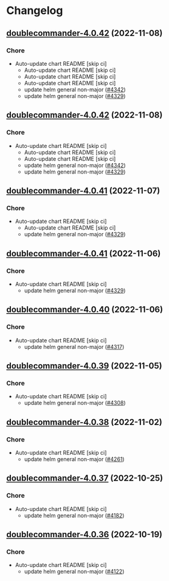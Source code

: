 # Changelog



## [doublecommander-4.0.42](https://github.com/truecharts/charts/compare/doublecommander-4.0.40...doublecommander-4.0.42) (2022-11-08)

### Chore

- Auto-update chart README [skip ci]
  - Auto-update chart README [skip ci]
  - Auto-update chart README [skip ci]
  - Auto-update chart README [skip ci]
  - update helm general non-major ([#4342](https://github.com/truecharts/charts/issues/4342))
  - update helm general non-major ([#4329](https://github.com/truecharts/charts/issues/4329))




## [doublecommander-4.0.42](https://github.com/truecharts/charts/compare/doublecommander-4.0.40...doublecommander-4.0.42) (2022-11-08)

### Chore

- Auto-update chart README [skip ci]
  - Auto-update chart README [skip ci]
  - Auto-update chart README [skip ci]
  - update helm general non-major ([#4342](https://github.com/truecharts/charts/issues/4342))
  - update helm general non-major ([#4329](https://github.com/truecharts/charts/issues/4329))




## [doublecommander-4.0.41](https://github.com/truecharts/charts/compare/doublecommander-4.0.40...doublecommander-4.0.41) (2022-11-07)

### Chore

- Auto-update chart README [skip ci]
  - Auto-update chart README [skip ci]
  - update helm general non-major ([#4329](https://github.com/truecharts/charts/issues/4329))




## [doublecommander-4.0.41](https://github.com/truecharts/charts/compare/doublecommander-4.0.40...doublecommander-4.0.41) (2022-11-06)

### Chore

- Auto-update chart README [skip ci]
  - update helm general non-major ([#4329](https://github.com/truecharts/charts/issues/4329))




## [doublecommander-4.0.40](https://github.com/truecharts/charts/compare/doublecommander-4.0.39...doublecommander-4.0.40) (2022-11-06)

### Chore

- Auto-update chart README [skip ci]
  - update helm general non-major ([#4317](https://github.com/truecharts/charts/issues/4317))




## [doublecommander-4.0.39](https://github.com/truecharts/charts/compare/doublecommander-4.0.38...doublecommander-4.0.39) (2022-11-05)

### Chore

- Auto-update chart README [skip ci]
  - update helm general non-major ([#4308](https://github.com/truecharts/charts/issues/4308))




## [doublecommander-4.0.38](https://github.com/truecharts/charts/compare/doublecommander-4.0.37...doublecommander-4.0.38) (2022-11-02)

### Chore

- Auto-update chart README [skip ci]
  - update helm general non-major ([#4261](https://github.com/truecharts/charts/issues/4261))




## [doublecommander-4.0.37](https://github.com/truecharts/charts/compare/doublecommander-4.0.36...doublecommander-4.0.37) (2022-10-25)

### Chore

- Auto-update chart README [skip ci]
  - update helm general non-major ([#4182](https://github.com/truecharts/charts/issues/4182))




## [doublecommander-4.0.36](https://github.com/truecharts/charts/compare/doublecommander-4.0.35...doublecommander-4.0.36) (2022-10-19)

### Chore

- Auto-update chart README [skip ci]
  - update helm general non-major ([#4122](https://github.com/truecharts/charts/issues/4122))

